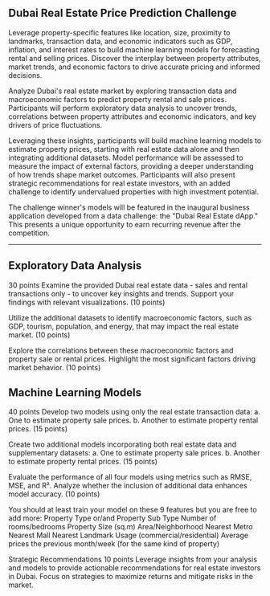 ## Dubai Real Estate Price Prediction Challenge

Leverage property-specific features like location, size, proximity to landmarks, transaction data, and economic indicators such as GDP, inflation, and interest rates to build machine learning models for forecasting rental and selling prices. Discover the interplay between property attributes, market trends, and economic factors to drive accurate pricing and informed decisions.

Analyze Dubai's real estate market by exploring transaction data and macroeconomic factors to predict property rental and sale prices. Participants will perform exploratory data analysis to uncover trends, correlations between property attributes and economic indicators, and key drivers of price fluctuations.

Leveraging these insights, participants will build machine learning models to estimate property prices, starting with real estate data alone and then integrating additional datasets. Model performance will be assessed to measure the impact of external factors, providing a deeper understanding of how trends shape market outcomes. Participants will also present strategic recommendations for real estate investors, with an added challenge to identify undervalued properties with high investment potential.

The challenge winner's models will be featured in the inaugural business application developed from a data challenge: the "Dubai Real Estate dApp." This presents a unique opportunity to earn recurring revenue after the competition.

----

## Exploratory Data Analysis
30 points
Examine the provided Dubai real estate data - sales and rental transactions only - to uncover key insights and trends. Support your findings with relevant visualizations. (10 points)

Utilize the additional datasets to identify macroeconomic factors, such as GDP, tourism, population, and energy, that may impact the real estate market. (10 points)

Explore the correlations between these macroeconomic factors and property sale or rental prices. Highlight the most significant factors driving market behavior. (10 points)

## Machine Learning Models
40 points
Develop two models using only the real estate transaction data:
a. One to estimate property sale prices.
b. Another to estimate property rental prices. (15 points)

Create two additional models incorporating both real estate data and supplementary datasets:
a. One to estimate property sale prices.
b. Another to estimate property rental prices. (15 points)

Evaluate the performance of all four models using metrics such as RMSE, MSE, and R². Analyze whether the inclusion of additional data enhances model accuracy. (10 points)

You should at least train your model on these 9 features but you are free to add more:
Property Type or/and Property Sub Type
Number of rooms/bedrooms
Property Size (sq.m)
Area/Neighborhood
Nearest Metro
Nearest Mall
Nearest Landmark
Usage (commercial/residential)
Average prices the previous month/week (for the same kind of property)

Strategic Recommendations
10 points
Leverage insights from your analysis and models to provide actionable recommendations for real estate investors in Dubai. Focus on strategies to maximize returns and mitigate risks in the market.
